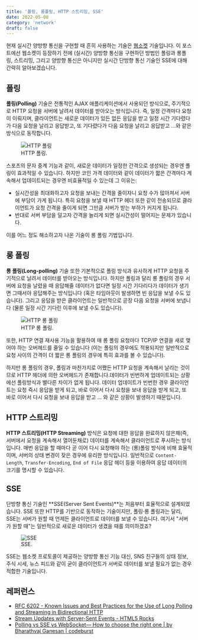 ```yaml
---
title: '폴링, 롱폴링, HTTP 스트리밍, SSE'
date: 2022-05-08
category: 'network'
draft: false
---
```


현재 실시간 양방향 통신을 구현할 때 흔히 사용하는 기술은 [웹소켓](./websocket-protocol) 기술입니다. 이 포스트에선 웹소켓이 등장하기 전에 (실시간) 양방향 통신을 구현하던 방법인 폴링과 롱폴링, 스트리밍, 그리고 양방향 통신은 아니지만 실시간 단방향 통신 기술인 SSE에 대해 간략히 알아보겠습니다.

## 폴링

**폴링(Polling)** 기술은 전통적인 AJAX 애플리케이션에서 사용되던 방식으로, 주기적으로 HTTP 요청을 서버에 날려서 데이터를 받아오는 방식입니다. 즉, 일정 간격마다 요청이 이뤄지며, 클라이언트는 새로운 데이터가 있든 없든 응답을 받고 일정 시간 기다렸다가 다음 요청을 날리고 응답받고, 또 기다렸다가 다음 요청을 날리고 응답받고 …와 같은 방식으로 동작합니다. 

<figure>
    <img src="https://cdn.jsdelivr.net/gh/jaehyeon48/jaehyeon48.github.io@master/assets/images/network/polling-and-sse/http_polling.png" alt="HTTP 폴링" />
  <figcaption>HTTP 폴링.</figcaption>
</figure>

스포츠의 문자 중계 기능과 같이, 새로운 데이터가 일정한 간격으로 생성되는 경우엔 폴링이 효과적일 수 있습니다. 하지만 코인 가격 데이터와 같이 데이터가 짧은 간격마다 계속해서 업데이트되는 경우엔 비효율적일 수 있는데 그 이유는:

- 실시간성을 최대화하고자 요청을 보내는 간격을 줄이자니 요청 수가 많아져서 서버에 부담이 가게 됩니다. 특히 요청을 보낼 때 HTTP 헤더 또한 같이 전송되므로 클라이언트가 요청 간격을 줄이게 되면 그만큼 서버가 받는 부하가 커지게 됩니다.
- 반대로 서버 부담을 덜고자 간격을 늘리게 되면 실시간성이 떨어지는 문제가 있습니다.

이를 어느 정도 해소하고자 나온 기술이 롱 폴링 기법입니다.

## 롱 폴링

**롱 폴링(Long-polling)** 기술 또한 기본적으로 폴링 방식과 유사하게 HTTP 요청을 주기적으로 날려서 데이터를 받아오는 방식입니다. 하지만 폴링과 달리 롱 폴링의 경우 서버에 요청을 날렸을 때 응답해줄 데이터가 없다면 일정 시간 기다리다가 데이터가 생기면 그때서야 응답해주는 방식입니다 (혹은 타임아웃이 발생하면 빈 응답을 보낼 수도 있습니다). 그리고 응답을 받은 클라이언트는 일반적으로 곧장 다음 요청을 서버에 보냅니다 (물론 일정 시간 기다린 이후에 보낼 수도 있습니다).

<figure>
    <img src="https://cdn.jsdelivr.net/gh/jaehyeon48/jaehyeon48.github.io@master/assets/images/network/polling-and-sse/http_long_polling.png" alt="HTTP 롱 폴링" />
  <figcaption>HTTP 롱 폴링.</figcaption>
</figure>

또한, HTTP 연결 재사용 기능을 활용하여 매 롱 폴링 요청마다 TCP/IP 연결을 새로 맺어야 하는 오버헤드를 줄일 수 있습니다 (이는 폴링의 경우에도 적용되지만 일반적으로 요청 사이의 간격이 더 짧은 롱 폴링의 경우에 특히 효과를 볼 수 있습니다).

하지만 롱 폴링의 경우, 폴링과 마찬가지로 어쨌든 HTTP 요청을 계속해서 날리는 것이므로 HTTP 헤더에 의한 오버헤드가 존재합니다.데이터가 빈번하게 업데이트되는 상황에선 폴링방식과 별다른 차이가 없게 됩니다. 데이터 업데이트가 빈번한 경우 클라이언트는 요청 즉시 응답을 받게 되고, 바로 이어서 다시 요청을 보내 응답을 받게 되고, 또 바로 이어서 다시 요청을 보내 응답을 받고 … 와 같은 상황이 발생하기 때문입니다.

## HTTP 스트리밍

**HTTP 스트리밍(HTTP Streaming)** 방식은 요청에 대한 응답을 완료하지 않은채(즉, 서버에서 요청을 계속해서 열어둔채로) 데이터를 계속해서 클라이언트로 푸시하는 방식입니다. 매번 응답을 할 때마다 곧 이어 다시 요청해야 하는 (롱)폴링 방식에 비해 효율적이며, 서버의 상태 변경이 잦은 경우에 유리한 방식입니다. 일반적으로 `Content-Length`, `Transfer-Encoding`, `End of File` 응답 헤더 등을 이용하여 응답 데이터의 크기를 명시할 수 있습니다.

## SSE

단방향 통신 기술인 **SSE(Server Sent Events)**는 처음부터 효율적으로 설계되었습니다. SSE 또한 HTTP를 기반으로 동작하는 기술이지만, 폴링·롱 폴링과는 달리, SSE는 서버가 원할 때 언제든 클라이언트로 데이터를 보낼 수 있습니다. 여기서 "서버가 원할 때"는 일반적으로 새로운 데이터가 생겼을 때를 의미하겠죠?

<figure>
    <img src="https://cdn.jsdelivr.net/gh/jaehyeon48/jaehyeon48.github.io@master/assets/images/network/polling-and-sse/server_sent_events.png" alt="SSE" />
  <figcaption>SSE.</figcaption>
</figure>

SSE는 웹소켓 프로토콜이 제공하는 양방향 통신 기능 대신, SNS 친구들의 상태 정보, 주식 시세, 뉴스 피드와 같이 굳이 클라이언트가 서버로 데이터를 보낼 필요가 없는 경우 적합한 기술입니다.

## 레퍼런스

- [RFC 6202 - Known Issues and Best Practices for the Use of Long Polling and Streaming in Bidirectional HTTP](https://datatracker.ietf.org/doc/html/rfc6202)
- [Stream Updates with Server-Sent Events - HTML5 Rocks](https://www.html5rocks.com/en/tutorials/eventsource/basics/)
- [Polling vs SSE vs WebSocket— How to choose the right one | by Bharathvaj Ganesan | codeburst](https://codeburst.io/polling-vs-sse-vs-websocket-how-to-choose-the-right-one-1859e4e13bd9)
